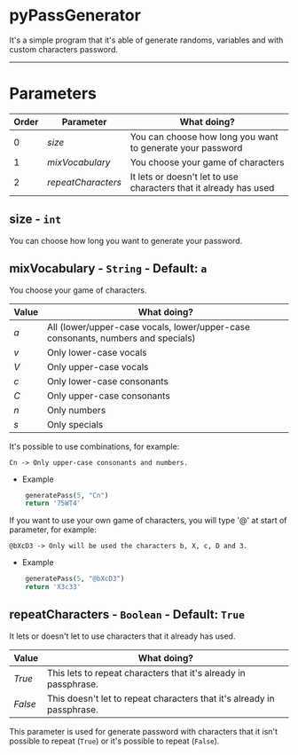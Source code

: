 # pyPassGenerator

It's a simple program that it's able of generate randoms, variables and with custom characters password.

---

Parameters
===

Order | Parameter | What doing?
--- | --- | ---
0 | *size* | You can choose how long you want to generate your password
1 | *mixVocabulary* | You choose your game of characters
2 | *repeatCharacters* | It lets or doesn't let to use characters that it already has used

size - `int`
---
You can choose how long you want to generate your password.

mixVocabulary - `String` - Default: `a`
---
You choose your game of characters.

Value | What doing?
--- | ---
*a* | All (lower/upper-case vocals, lower/upper-case consonants, numbers and specials)
*v* | Only lower-case vocals
*V* | Only upper-case vocals
*c* | Only lower-case consonants
*C* | Only upper-case consonants
*n* | Only numbers
*s* | Only specials

It's possible to use combinations, for example:

    Cn -> Only upper-case consonants and numbers.

- Example
```python
    generatePass(5, "Cn")
    return '75WT4'
```

If you want to use your own game of characters, you will type '@' at start of parameter, for example:

    @bXcD3 -> Only will be used the characters b, X, c, D and 3.

  - Example
  ```python
      generatePass(5, "@bXcD3")
      return 'X3c33'
  ```

repeatCharacters - `Boolean` - Default: `True`
---
It lets or doesn't let to use characters that it already has used.

Value|What doing?
---|---
*True* | This lets to repeat characters that it's already in passphrase.
*False* | This doesn't let to repeat characters that it's already in passphrase.
This parameter is used for generate password with characters that it isn't possible to repeat (`True`) or it's possible to repeat (`False`).
